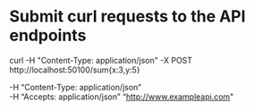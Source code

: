 # Submit curl requests to the API endpoints

<!-- curl -X POST -H “Authorization: Bearer INSERT_TOKEN_HERE” \
-H “Content-Type: application/json” \
-H “Accepts: application/json” “http://www.exampleapi.com" -->

curl -H "Content-Type: application/json" -X POST http://localhost:50100/sum{x:3,y:5}

-H “Content-Type: application/json” \
-H “Accepts: application/json” “http://www.exampleapi.com"